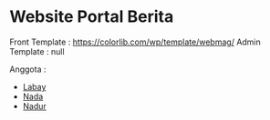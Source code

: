 # Website Portal Berita

Front Template : https://colorlib.com/wp/template/webmag/
Admin Template : null

Anggota :
- [Labay](https://github.com/LealSF)
- [Nada](https://github.com/sabda123)
- [Nadur](https://github.com/nadurim)
